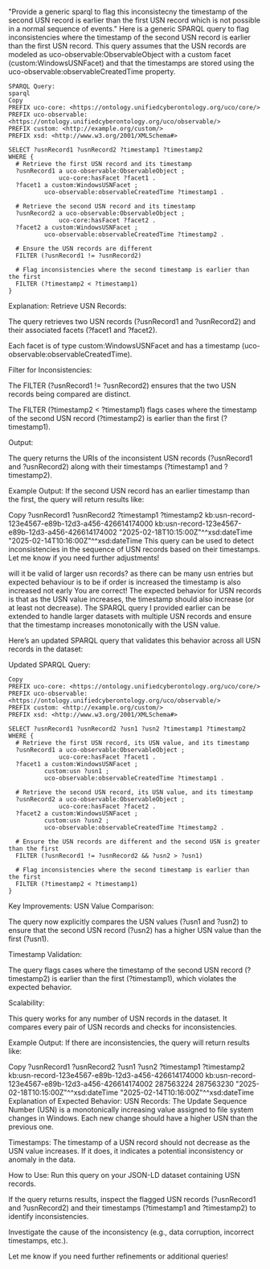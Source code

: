 "Provide a generic sparql to flag this inconsistecny the timestamp of the second USN record is earlier than the first USN record which is not possible in a normal sequence of events."
Here is a generic SPARQL query to flag inconsistencies where the timestamp of the second USN record is earlier than the first USN record. This query assumes that the USN records are modeled as uco-observable:ObservableObject with a custom facet (custom:WindowsUSNFacet) and that the timestamps are stored using the uco-observable:observableCreatedTime property.


```sparql
SPARQL Query:
sparql
Copy
PREFIX uco-core: <https://ontology.unifiedcyberontology.org/uco/core/>
PREFIX uco-observable: <https://ontology.unifiedcyberontology.org/uco/observable/>
PREFIX custom: <http://example.org/custom/>
PREFIX xsd: <http://www.w3.org/2001/XMLSchema#>

SELECT ?usnRecord1 ?usnRecord2 ?timestamp1 ?timestamp2
WHERE {
  # Retrieve the first USN record and its timestamp
  ?usnRecord1 a uco-observable:ObservableObject ;
              uco-core:hasFacet ?facet1 .
  ?facet1 a custom:WindowsUSNFacet ;
          uco-observable:observableCreatedTime ?timestamp1 .

  # Retrieve the second USN record and its timestamp
  ?usnRecord2 a uco-observable:ObservableObject ;
              uco-core:hasFacet ?facet2 .
  ?facet2 a custom:WindowsUSNFacet ;
          uco-observable:observableCreatedTime ?timestamp2 .

  # Ensure the USN records are different
  FILTER (?usnRecord1 != ?usnRecord2)

  # Flag inconsistencies where the second timestamp is earlier than the first
  FILTER (?timestamp2 < ?timestamp1)
}
```
Explanation:
Retrieve USN Records:

The query retrieves two USN records (?usnRecord1 and ?usnRecord2) and their associated facets (?facet1 and ?facet2).

Each facet is of type custom:WindowsUSNFacet and has a timestamp (uco-observable:observableCreatedTime).

Filter for Inconsistencies:

The FILTER (?usnRecord1 != ?usnRecord2) ensures that the two USN records being compared are distinct.

The FILTER (?timestamp2 < ?timestamp1) flags cases where the timestamp of the second USN record (?timestamp2) is earlier than the first (?timestamp1).

Output:

The query returns the URIs of the inconsistent USN records (?usnRecord1 and ?usnRecord2) along with their timestamps (?timestamp1 and ?timestamp2).

Example Output:
If the second USN record has an earlier timestamp than the first, the query will return results like:

Copy
?usnRecord1                          ?usnRecord2                          ?timestamp1                  ?timestamp2
kb:usn-record-123e4567-e89b-12d3-a456-426614174000 kb:usn-record-123e4567-e89b-12d3-a456-426614174002 "2025-02-18T10:15:00Z"^^xsd:dateTime "2025-02-14T10:16:00Z"^^xsd:dateTime
This query can be used to detect inconsistencies in the sequence of USN records based on their timestamps. Let me know if you need further adjustments!

will it be valid of larger usn records? as there can be many usn entries but expected behaviour is to be if order is increased the timestamp is also increased not early
You are correct! The expected behavior for USN records is that as the USN value increases, the timestamp should also increase (or at least not decrease). The SPARQL query I provided earlier can be extended to handle larger datasets with multiple USN records and ensure that the timestamp increases monotonically with the USN value.

Here’s an updated SPARQL query that validates this behavior across all USN records in the dataset:

Updated SPARQL Query:
```sparql
Copy
PREFIX uco-core: <https://ontology.unifiedcyberontology.org/uco/core/>
PREFIX uco-observable: <https://ontology.unifiedcyberontology.org/uco/observable/>
PREFIX custom: <http://example.org/custom/>
PREFIX xsd: <http://www.w3.org/2001/XMLSchema#>

SELECT ?usnRecord1 ?usnRecord2 ?usn1 ?usn2 ?timestamp1 ?timestamp2
WHERE {
  # Retrieve the first USN record, its USN value, and its timestamp
  ?usnRecord1 a uco-observable:ObservableObject ;
              uco-core:hasFacet ?facet1 .
  ?facet1 a custom:WindowsUSNFacet ;
          custom:usn ?usn1 ;
          uco-observable:observableCreatedTime ?timestamp1 .

  # Retrieve the second USN record, its USN value, and its timestamp
  ?usnRecord2 a uco-observable:ObservableObject ;
              uco-core:hasFacet ?facet2 .
  ?facet2 a custom:WindowsUSNFacet ;
          custom:usn ?usn2 ;
          uco-observable:observableCreatedTime ?timestamp2 .

  # Ensure the USN records are different and the second USN is greater than the first
  FILTER (?usnRecord1 != ?usnRecord2 && ?usn2 > ?usn1)

  # Flag inconsistencies where the second timestamp is earlier than the first
  FILTER (?timestamp2 < ?timestamp1)
}

```
Key Improvements:
USN Value Comparison:

The query now explicitly compares the USN values (?usn1 and ?usn2) to ensure that the second USN record (?usn2) has a higher USN value than the first (?usn1).

Timestamp Validation:

The query flags cases where the timestamp of the second USN record (?timestamp2) is earlier than the first (?timestamp1), which violates the expected behavior.

Scalability:

This query works for any number of USN records in the dataset. It compares every pair of USN records and checks for inconsistencies.

Example Output:
If there are inconsistencies, the query will return results like:

Copy
?usnRecord1                          ?usnRecord2                          ?usn1     ?usn2     ?timestamp1                  ?timestamp2
kb:usn-record-123e4567-e89b-12d3-a456-426614174000 kb:usn-record-123e4567-e89b-12d3-a456-426614174002 287563224 287563230 "2025-02-18T10:15:00Z"^^xsd:dateTime "2025-02-14T10:16:00Z"^^xsd:dateTime
Explanation of Expected Behavior:
USN Records: The Update Sequence Number (USN) is a monotonically increasing value assigned to file system changes in Windows. Each new change should have a higher USN than the previous one.

Timestamps: The timestamp of a USN record should not decrease as the USN value increases. If it does, it indicates a potential inconsistency or anomaly in the data.

How to Use:
Run this query on your JSON-LD dataset containing USN records.

If the query returns results, inspect the flagged USN records (?usnRecord1 and ?usnRecord2) and their timestamps (?timestamp1 and ?timestamp2) to identify inconsistencies.

Investigate the cause of the inconsistency (e.g., data corruption, incorrect timestamps, etc.).

Let me know if you need further refinements or additional queries!
